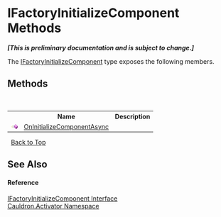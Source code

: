 # IFactoryInitializeComponent Methods
 _**\[This is preliminary documentation and is subject to change.\]**_

The <a href="T_Cauldron_Activator_IFactoryInitializeComponent">IFactoryInitializeComponent</a> type exposes the following members.


## Methods
&nbsp;<table><tr><th></th><th>Name</th><th>Description</th></tr><tr><td>![Public method](media/pubmethod.gif "Public method")</td><td><a href="M_Cauldron_Activator_IFactoryInitializeComponent_OnInitializeComponentAsync">OnInitializeComponentAsync</a></td><td /></tr></table>&nbsp;
<a href="#ifactoryinitializecomponent-methods">Back to Top</a>

## See Also


#### Reference
<a href="T_Cauldron_Activator_IFactoryInitializeComponent">IFactoryInitializeComponent Interface</a><br /><a href="N_Cauldron_Activator">Cauldron.Activator Namespace</a><br />